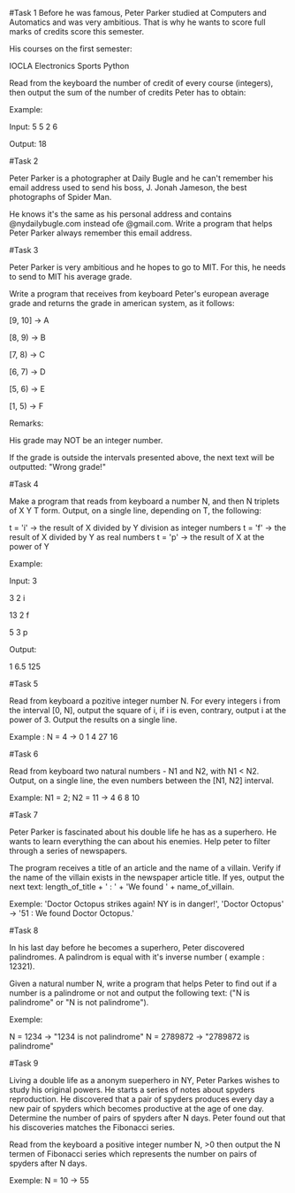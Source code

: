 #Task 1
Before he was famous, Peter Parker studied at Computers and Automatics and was very ambitious. That is why he wants to score full marks of credits score this semester.

His courses on the first semester:

IOCLA
Electronics
Sports
Python

Read from the keyboard the number of credit of every course (integers), then output the sum of the number of credits Peter has to obtain:

Example:

Input:
5
5
2
6

Output:
18

#Task 2

Peter Parker is a photographer at Daily Bugle and he can't remember his email address used to send his boss, J. Jonah Jameson, the best photographs of Spider Man.

He knows it's the same as his personal address and contains @nydailybugle.com instead ofe @gmail.com. Write a program that helps Peter Parker always remember this email address.

#Task 3

Peter Parker is very ambitious and he hopes to go to MIT. For this, he needs to send to MIT his average grade.

Write a program that receives from keyboard Peter's european average grade and returns the grade in american system, as it follows: 

[9, 10] -> A

[8, 9) -> B

[7, 8) -> C

[6, 7) -> D

[5, 6) -> E

[1, 5) -> F

Remarks:

His grade may NOT be an integer number.

If the grade is outside the intervals presented above, the next text will be outputted: "Wrong grade!"

#Task 4

Make a program that reads from keyboard a number N, and then N triplets of X Y T form. Output, on a single line, depending on T, the following:

t = 'i' -> the result of X divided by Y division as integer numbers
t = 'f' -> the result of X divided by Y as real numbers
t = 'p' -> the result of X at the power of Y

Example:

Input:
3

3 2 i

13 2 f

5 3 p

Output:

1 6.5 125

#Task 5

Read from keyboard a pozitive integer number N. For every integers i from the interval [0, N], output the square of i, if i is even, contrary, output i at the power of 3. Output the results on a single line.

Example : N = 4 -> 0 1 4 27 16

#Task 6

Read from keyboard two natural numbers - N1 and N2, with N1 < N2. Output, on a single line, the even numbers between the [N1, N2] interval.

Example: N1 = 2; N2 = 11 -> 4 6 8 10

#Task 7

Peter Parker is fascinated about his double life he has as a superhero. He wants to learn everything the can about his enemies. Help peter to filter through a series of newspapers.

The program receives a title of an article and the name of a villain. Verify if the name of the villain exists in the newspaper article title. If yes, output the next text: length_of_title + ' : ' + 'We found ' + name_of_villain.

Exemple: 'Doctor Octopus strikes again! NY is in danger!', 'Doctor Octopus' -> '51 : We found Doctor Octopus.'

#Task 8

In his last day before he becomes a superhero, Peter discovered palindromes. A palindrom is equal with it's inverse number ( example : 12321).

Given a natural number N, write a program that helps Peter to find out if a number is a palindrome or not and output the following text: ("N is palindrome" or "N is not palindrome").

Exemple:

N = 1234 -> "1234 is not palindrome"
N = 2789872 -> "2789872 is palindrome"

#Task 9

Living a double life as a anonym sueperhero in NY, Peter Parkes wishes to study his original powers. He starts a series of notes about spyders reproduction. He discovered that a pair of spyders produces every day a new pair of spyders which becomes productive at the age of one day. Determine the number of pairs of spyders after N days. Peter found out that his discoveries matches the Fibonacci series.

Read from the keyboard a positive integer number N, >0 then output the N termen of Fibonacci series which represents the number on pairs of spyders after N days.

Exemple: N = 10 -> 55





